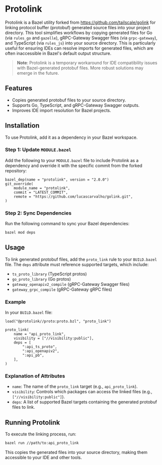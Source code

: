 # Protolink

Protolink is a Bazel utility forked from https://github.com/tailscale/golink for linking protocol buffer (protobuf) generated source files into your project directory. This tool simplifies workflows by copying generated files for Go (via `rules_go` and `gazelle`), gRPC-Gateway Swagger files (via `grpc-gateway`), and TypeScript (via `rules_js`) into your source directory. This is particularly useful for ensuring IDEs can resolve imports for generated files, which are often inaccessible in Bazel's default output structure.

> **Note**: Protolink is a temporary workaround for IDE compatibility issues with Bazel-generated protobuf files. More robust solutions may emerge in the future.

## Features

- Copies generated protobuf files to your source directory.
- Supports Go, TypeScript, and gRPC-Gateway Swagger outputs.
- Improves IDE import resolution for Bazel projects.


## Installation

To use Protolink, add it as a dependency in your Bazel workspace.

### Step 1: Update `MODULE.bazel`

Add the following to your `MODULE.bazel` file to include Protolink as a dependency and override it with the specific commit from the forked repository:

```bazel
bazel_dep(name = "protolink", version = "2.0.0")
git_override(
    module_name = "protolink",
    commit = "LATEST_COMMIT",
    remote = "https://github.com/lucascarvalho/golink.git",
)
```

### Step 2: Sync Dependencies

Run the following command to sync your Bazel dependencies:

```bash
bazel mod deps
```

## Usage

To link generated protobuf files, add the `proto_link` rule to your `BUILD.bazel` file. The `deps` attribute must reference supported targets, which include:

- `ts_proto_library` (TypeScript protos)
- `go_proto_library` (Go protos)
- `gateway_openapiv2_compile` (gRPC-Gateway Swagger files)
- `gateway_grpc_compile` (gRPC-Gateway gRPC files)

### Example

In your `BUILD.bazel` file:

```bazel
load("@protolink//proto:proto.bzl", "proto_link")

proto_link(
    name = "api_proto_link",
    visibility = ["//visibility:public"],
    deps = [
        ":api_ts_proto",
        ":api_openapiv2",
        ":api_pb",
    ],
)
```

### Explanation of Attributes

- `name`: The name of the `proto_link` target (e.g., `api_proto_link`).
- `visibility`: Controls which packages can access the linked files (e.g., `["//visibility:public"]`).
- `deps`: A list of supported Bazel targets containing the generated protobuf files to link.

## Running Protolink

To execute the linking process, run:

```bash
bazel run //path/to:api_proto_link
```

This copies the generated files into your source directory, making them accessible to your IDE and other tools.
